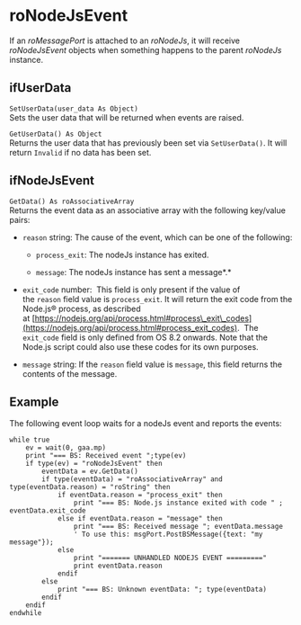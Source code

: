 # roNodeJsEvent

If an *roMessagePort* is attached to an *roNodeJs*, it will receive *roNodeJsEvent* objects when something happens to the parent *roNodeJs* instance.

## ifUserData

`SetUserData(user_data As Object)`  
Sets the user data that will be returned when events are raised.

`GetUserData() As Object`  
Returns the user data that has previously been set via `SetUserData()`. It will return `Invalid` if no data has been set.

## ifNodeJsEvent

`GetData() As roAssociativeArray`  
Returns the event data as an associative array with the following key/value pairs:

*   `reason` string: The cause of the event, which can be one of the following:
    
    *   `process_exit`: The nodeJs instance has exited.
        
    *   `message`: The nodeJs instance has sent a message*.*
        
*   `exit_code` number:  This field is only present if the value of the `reason` field value is `process_exit`. It will return the exit code from the Node.js® process, as described at [https://nodejs.org/api/process.html#process\_exit\_codes](https://nodejs.org/api/process.html#process_exit_codes).  The `exit_code` field is only defined from OS 8.2 onwards. Note that the Node.js script could also use these codes for its own purposes. 
    
*   `message` string: If the `reason` field value is `message`, this field returns the contents of the message.
    

## Example

The following event loop waits for a nodeJs event and reports the events:

```
while true
    ev = wait(0, gaa.mp)
    print "=== BS: Received event ";type(ev)
    if type(ev) = "roNodeJsEvent" then
        eventData = ev.GetData()
        if type(eventData) = "roAssociativeArray" and type(eventData.reason) = "roString" then
            if eventData.reason = "process_exit" then
                print "=== BS: Node.js instance exited with code " ; eventData.exit_code
            else if eventData.reason = "message" then
                print "=== BS: Received message "; eventData.message
                ' To use this: msgPort.PostBSMessage({text: "my message"});
            else
                print "======= UNHANDLED NODEJS EVENT ========="
                print eventData.reason
            endif
        else
            print "=== BS: Unknown eventData: "; type(eventData)
        endif
    endif
endwhile
```